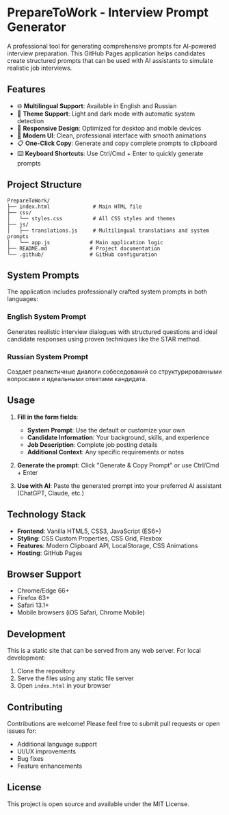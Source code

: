 # PrepareToWork - Interview Prompt Generator

A professional tool for generating comprehensive prompts for AI-powered interview preparation. This GitHub Pages application helps candidates create structured prompts that can be used with AI assistants to simulate realistic job interviews.

## Features

- 🌐 **Multilingual Support**: Available in English and Russian
- 🎨 **Theme Support**: Light and dark mode with automatic system detection
- 📱 **Responsive Design**: Optimized for desktop and mobile devices
- 🚀 **Modern UI**: Clean, professional interface with smooth animations
- 📋 **One-Click Copy**: Generate and copy complete prompts to clipboard
- ⌨️ **Keyboard Shortcuts**: Use Ctrl/Cmd + Enter to quickly generate prompts

## Project Structure

```
PrepareToWork/
├── index.html              # Main HTML file
├── css/
│   └── styles.css          # All CSS styles and themes
├── js/
│   ├── translations.js     # Multilingual translations and system prompts
│   └── app.js             # Main application logic
├── README.md              # Project documentation
└── .github/               # GitHub configuration
```

## System Prompts

The application includes professionally crafted system prompts in both languages:

### English System Prompt
Generates realistic interview dialogues with structured questions and ideal candidate responses using proven techniques like the STAR method.

### Russian System Prompt
Создает реалистичные диалоги собеседований со структурированными вопросами и идеальными ответами кандидата.

## Usage

1. **Fill in the form fields**:
   - **System Prompt**: Use the default or customize your own
   - **Candidate Information**: Your background, skills, and experience
   - **Job Description**: Complete job posting details
   - **Additional Context**: Any specific requirements or notes

2. **Generate the prompt**: Click "Generate & Copy Prompt" or use Ctrl/Cmd + Enter

3. **Use with AI**: Paste the generated prompt into your preferred AI assistant (ChatGPT, Claude, etc.)

## Technology Stack

- **Frontend**: Vanilla HTML5, CSS3, JavaScript (ES6+)
- **Styling**: CSS Custom Properties, CSS Grid, Flexbox
- **Features**: Modern Clipboard API, LocalStorage, CSS Animations
- **Hosting**: GitHub Pages

## Browser Support

- Chrome/Edge 66+
- Firefox 63+
- Safari 13.1+
- Mobile browsers (iOS Safari, Chrome Mobile)

## Development

This is a static site that can be served from any web server. For local development:

1. Clone the repository
2. Serve the files using any static file server
3. Open `index.html` in your browser

## Contributing

Contributions are welcome! Please feel free to submit pull requests or open issues for:

- Additional language support
- UI/UX improvements
- Bug fixes
- Feature enhancements

## License

This project is open source and available under the MIT License.